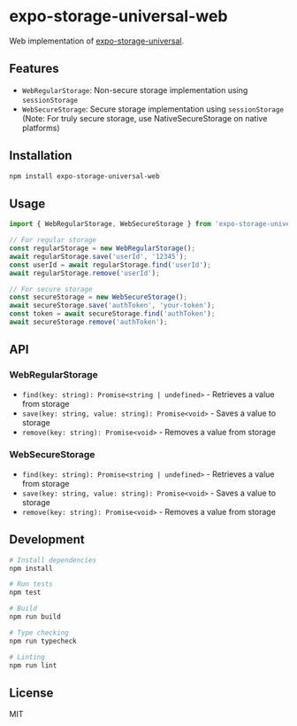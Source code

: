 # expo-storage-universal-web

Web implementation of [expo-storage-universal](https://github.com/higayasuo/expo-storage-universal).

## Features

- `WebRegularStorage`: Non-secure storage implementation using `sessionStorage`
- `WebSecureStorage`: Secure storage implementation using `sessionStorage` (Note: For truly secure storage, use NativeSecureStorage on native platforms)

## Installation

```bash
npm install expo-storage-universal-web
```

## Usage

```typescript
import { WebRegularStorage, WebSecureStorage } from 'expo-storage-universal-web';

// For regular storage
const regularStorage = new WebRegularStorage();
await regularStorage.save('userId', '12345');
const userId = await regularStorage.find('userId');
await regularStorage.remove('userId');

// For secure storage
const secureStorage = new WebSecureStorage();
await secureStorage.save('authToken', 'your-token');
const token = await secureStorage.find('authToken');
await secureStorage.remove('authToken');
```

## API

### WebRegularStorage

- `find(key: string): Promise<string | undefined>` - Retrieves a value from storage
- `save(key: string, value: string): Promise<void>` - Saves a value to storage
- `remove(key: string): Promise<void>` - Removes a value from storage

### WebSecureStorage

- `find(key: string): Promise<string | undefined>` - Retrieves a value from storage
- `save(key: string, value: string): Promise<void>` - Saves a value to storage
- `remove(key: string): Promise<void>` - Removes a value from storage

## Development

```bash
# Install dependencies
npm install

# Run tests
npm test

# Build
npm run build

# Type checking
npm run typecheck

# Linting
npm run lint
```

## License

MIT
